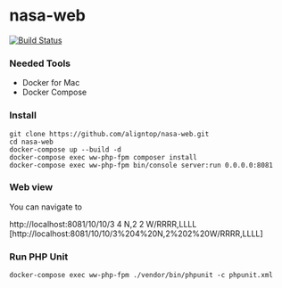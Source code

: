 # nasa-web

[![Build Status](https://travis-ci.com/aligntop/nasa-web.svg?branch=master)](https://travis-ci.com/aligntop/nasa-web)

### Needed Tools
- Docker for Mac
- Docker Compose

### Install
```
git clone https://github.com/aligntop/nasa-web.git
cd nasa-web
docker-compose up --build -d
docker-compose exec ww-php-fpm composer install
docker-compose exec ww-php-fpm bin/console server:run 0.0.0.0:8081
```

### Web view
You can navigate to

http://localhost:8081/10/10/3 4 N,2 2 W/RRRR,LLLL [http://localhost:8081/10/10/3%204%20N,2%202%20W/RRRR,LLLL]

### Run PHP Unit
```
docker-compose exec ww-php-fpm ./vendor/bin/phpunit -c phpunit.xml
```

